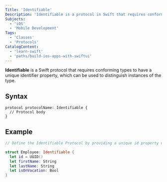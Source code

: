 ```yaml
---
Title: 'Identifiable'
Description: 'Identifiable is a protocol in Swift that requires conforming types to have a unique identifier property'
Subjects:
  - 'iOS'
  - 'Mobile Development'
Tags:
  - 'Classes'
  - 'Protocols'
CatalogContent:
  - 'learn-swift'
  - 'paths/build-ios-apps-with-swiftui'
---
```


**Identifiable** is a Swift protocol that requires conforming types to have a unique identifier property, which can be used to distinguish instances of the type.

## Syntax

```pseudo
protocol protocolName: Identifiable {
  // Protocol body
}
```

## Example

```swift
// Define the Identifiable Protocol by providing a unique id property using the UUID struct. This id can be used to distinguish instances of Employee in a collection or array, allowing for easy updates and deletions of specific employee.

struct Employee: Identifiable {
  let id = UUID()
  let firstName: String
  let lastName: String
  let isOnVacation: Bool
}
```

